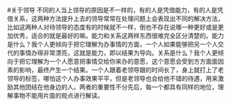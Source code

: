 #关于领导
不同的人当上领导的原因是不一样的，有的人是凭借能力，有的人是凭借关系，这两种方法提升上去的领导常常在处理问题上会表现出不同的解决方法，比如这两种人对待领导的态度有的时候就不一样，倒也不存在说哪一种更好或是更加优秀，适合的就是最好的嘛。能力和关系这两样东西很难完全区分清楚的。能力是什么？我个人更倾向于把它理解为办事情的方面，一个人如果能够把另一个人交代的事情办得非常漂亮，这就是能力，即以结果为导向。关系是什么？我个人更倾向于把它理解为一个人愿意把事情交给你来办的意愿，这个意愿会受到方方面面因素的影响，最终产生一个结果。一个人跟着老领导跟的时间长了，身上就打上了老领导的标签，哪怕这个人办事效果平平，但是老领导也会给他不错的待遇，用来激励其他团结在他身边的人。两者的重要性不分先后，每一个都具有同样的地位，理解事物不能用片面的观点进行解读。